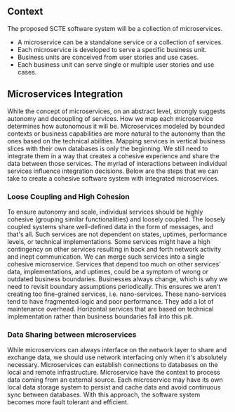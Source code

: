 ## Context
The proposed SCTE software system will be a collection of microservices.
* A microservice can be a standalone service or a collection of services.
* Each microservice is developed to serve a specific business unit.
* Business units are conceived from user stories and use cases.
* Each business unit can serve single or multiple user stories and use cases.

## Microservices Integration
While the concept of microservices, on an abstract level, strongly suggests autonomy and decoupling of services.  How we map each microservice determines how autonomous it will be. Microservices modeled by bounded contexts or business capabilities are more natural to the autonomy than the ones based on the technical abilities. Mapping services in vertical business slices with their own databases is only the beginning. We still need to integrate them in a way that creates a cohesive experience and share the data between those services. The myriad of interactions between individual services influence integration decisions. Below are the steps that we can take to create a cohesive software system with integrated microservices.

### Loose Coupling and High Cohesion
To ensure autonomy and scale, individual services should be highly cohesive (grouping similar functionalities) and loosely coupled. The loosely coupled systems share well-defined data in the form of messages, and that's all. Such services are not dependent on states, uptimes, performance levels, or technical implementations.
Some services might have a high contingency on other services resulting in back and forth network activity and inept communication. We can merge such services into a single cohesive microservice. Services that depend too much on other services' data, implementations, and uptimes, could be a symptom of wrong or outdated business boundaries. Businesses always change, which is why we need to revisit boundary assumptions periodically. This ensures we aren't creating too fine-grained services, i.e. nano-services. These nano-services tend to have fragmented logic and poor performance. They add a lot of maintenance overhead. Horizontal services that are based on technical implementation rather than business boundaries fall into this pit. 

### Data Sharing between microservices
While microservices can always interface on the network layer to share and exchange data, we should use network interfacing only when it's absolutely necessary. Microservices can establish connections to databases on the local and remote infrastructure. Microservice have the context to process data coming from an external source. Each microservice may have its own local data storage system to persist and cache data and avoid continuous sync between databases. With this approach, the software system becomes more fault tolerant and efficient.

